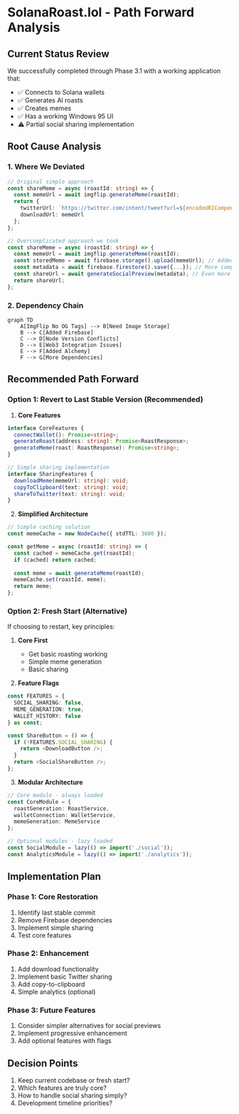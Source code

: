  # SolanaRoast.lol - Path Forward Analysis

## Current Status Review
We successfully completed through Phase 3.1 with a working application that:
- ✅ Connects to Solana wallets
- ✅ Generates AI roasts
- ✅ Creates memes
- ✅ Has a working Windows 95 UI
- ⚠️ Partial social sharing implementation

## Root Cause Analysis

### 1. Where We Deviated
```typescript
// Original simple approach
const shareMeme = async (roastId: string) => {
  const memeUrl = await imgflip.generateMeme(roastId);
  return {
    twitterUrl: `https://twitter.com/intent/tweet?url=${encodeURIComponent(memeUrl)}`,
    downloadUrl: memeUrl
  };
};

// Overcomplicated approach we took
const shareMeme = async (roastId: string) => {
  const memeUrl = await imgflip.generateMeme(roastId);
  const storedMeme = await firebase.storage().upload(memeUrl); // Added complexity
  const metadata = await firebase.firestore().save({...}); // More complexity
  const shareUrl = await generateSocialPreview(metadata); // Even more complexity
  return shareUrl;
};
```

### 2. Dependency Chain
```mermaid
graph TD
    A[ImgFlip No OG Tags] --> B[Need Image Storage]
    B --> C[Added Firebase]
    C --> D[Node Version Conflicts]
    D --> E[Web3 Integration Issues]
    E --> F[Added Alchemy]
    F --> G[More Dependencies]
```

## Recommended Path Forward

### Option 1: Revert to Last Stable Version (Recommended)

1. **Core Features**
```typescript
interface CoreFeatures {
  connectWallet(): Promise<string>;
  generateRoast(address: string): Promise<RoastResponse>;
  generateMeme(roast: RoastResponse): Promise<string>;
}

// Simple sharing implementation
interface SharingFeatures {
  downloadMeme(memeUrl: string): void;
  copyToClipboard(text: string): void;
  shareToTwitter(text: string): void;
}
```

2. **Simplified Architecture**
```typescript
// Simple caching solution
const memeCache = new NodeCache({ stdTTL: 3600 });

const getMeme = async (roastId: string) => {
  const cached = memeCache.get(roastId);
  if (cached) return cached;
  
  const meme = await generateMeme(roastId);
  memeCache.set(roastId, meme);
  return meme;
};
```

### Option 2: Fresh Start (Alternative)

If choosing to restart, key principles:
1. **Core First**
   - Get basic roasting working
   - Simple meme generation
   - Basic sharing

2. **Feature Flags**
```typescript
const FEATURES = {
  SOCIAL_SHARING: false,
  MEME_GENERATION: true,
  WALLET_HISTORY: false
} as const;

const ShareButton = () => {
  if (!FEATURES.SOCIAL_SHARING) {
    return <DownloadButton />;
  }
  return <SocialShareButton />;
};
```

3. **Modular Architecture**
```typescript
// Core module - always loaded
const CoreModule = {
  roastGeneration: RoastService,
  walletConnection: WalletService,
  memeGeneration: MemeService
};

// Optional modules - lazy loaded
const SocialModule = lazy(() => import('./social'));
const AnalyticsModule = lazy(() => import('./analytics'));
```

## Implementation Plan

### Phase 1: Core Restoration
1. Identify last stable commit
2. Remove Firebase dependencies
3. Implement simple sharing
4. Test core features

### Phase 2: Enhancement
1. Add download functionality
2. Implement basic Twitter sharing
3. Add copy-to-clipboard
4. Simple analytics (optional)

### Phase 3: Future Features
1. Consider simpler alternatives for social previews
2. Implement progressive enhancement
3. Add optional features with flags

## Decision Points
1. Keep current codebase or fresh start?
2. Which features are truly core?
3. How to handle social sharing simply?
4. Development timeline priorities? 